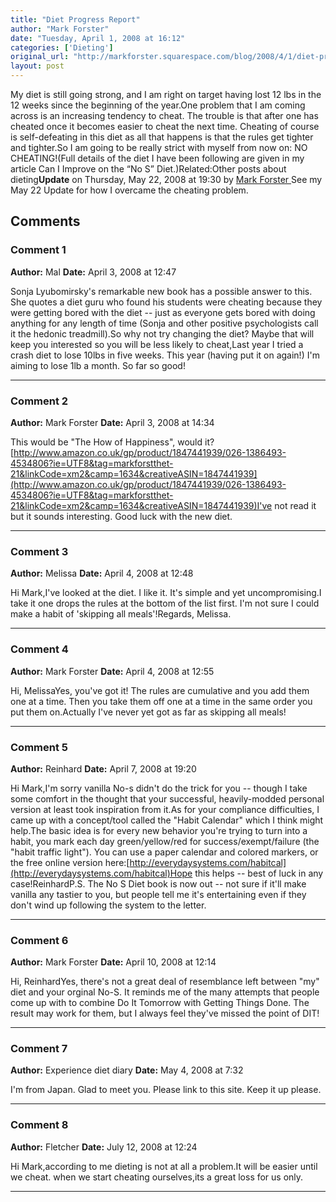 ```yaml
---
title: "Diet Progress Report"
author: "Mark Forster"
date: "Tuesday, April 1, 2008 at 16:12"
categories: ['Dieting']
original_url: "http://markforster.squarespace.com/blog/2008/4/1/diet-progress-report.html"
layout: post
---
```


My diet is still going strong, and I am right on target having lost 12 lbs in the 12 weeks since the beginning of the year.One problem that I am coming across is an increasing tendency to cheat. The trouble is that after one has cheated once it becomes easier to cheat the next time. Cheating of course is self-defeating in this diet as all that happens is that the rules get tighter and tighter.So I am going to be really strict with myself from now on: NO CHEATING!(Full details of the diet I have been following are given in my article Can I Improve on the “No S” Diet.)Related:Other posts about dieting**Update** on Thursday, May 22, 2008 at 19:30 by
[
Mark Forster
](/member/markforster)See my May 22 Update for how I overcame the cheating problem.

## Comments

### Comment 1
**Author:** Mal
**Date:** April 3, 2008 at 12:47

Sonja Lyubomirsky's remarkable new book has a possible answer to this. She quotes a diet guru who found his students were cheating because they were getting bored with the diet -- just as everyone gets bored with doing anything for any length of time (Sonja and other positive psychologists call it the hedonic treadmill).So why not try changing the diet? Maybe that will keep you interested so you will be less likely to cheat,Last year I tried a crash diet to lose 10lbs in five weeks. This year (having put it on again!) I'm aiming to lose 1lb a month. So far so good!

---

### Comment 2
**Author:** Mark Forster
**Date:** April 3, 2008 at 14:34

This would be "The How of Happiness", would it?[http://www.amazon.co.uk/gp/product/1847441939/026-1386493-4534806?ie=UTF8&tag=markforstthet-21&linkCode=xm2&camp=1634&creativeASIN=1847441939](http://www.amazon.co.uk/gp/product/1847441939/026-1386493-4534806?ie=UTF8&tag=markforstthet-21&linkCode=xm2&camp=1634&creativeASIN=1847441939)I've not read it but it sounds interesting. Good luck with the new diet.

---

### Comment 3
**Author:** Melissa
**Date:** April 4, 2008 at 12:48

Hi Mark,I've looked at the diet. I like it. It's simple and yet uncompromising.I take it one drops the rules at the bottom of the list first. I'm not sure I could make a habit of 'skipping all meals'!Regards,
Melissa.

---

### Comment 4
**Author:** Mark Forster
**Date:** April 4, 2008 at 12:55

Hi, MelissaYes, you've got it! The rules are cumulative and you add them one at a time. Then you take them off one at a time in the same order you put them on.Actually I've never yet got as far as skipping all meals!

---

### Comment 5
**Author:** Reinhard
**Date:** April 7, 2008 at 19:20

Hi Mark,I'm sorry vanilla No-s didn't do the trick for you -- though I take some comfort in the thought that your successful, heavily-modded personal version at least took inspiration from it.As for your compliance difficulties, I came up with a concept/tool called the "Habit Calendar" which I think might help.The basic idea is for every new behavior you're trying to turn into a habit, you mark each day green/yellow/red for success/exempt/failure (the "habit traffic light"). You can use a paper calendar and colored markers, or the free online version here:[http://everydaysystems.com/habitcal](http://everydaysystems.com/habitcal)Hope this helps -- best of luck in any case!ReinhardP.S. The No S Diet book is now out -- not sure if it'll make vanilla any tastier to you, but people tell me it's entertaining even if they don't wind up following the system to the letter.

---

### Comment 6
**Author:** Mark Forster
**Date:** April 10, 2008 at 12:14

Hi, ReinhardYes, there's not a great deal of resemblance left between "my" diet and your orginal No-S. It reminds me of the many attempts that people come up with to combine Do It Tomorrow with Getting Things Done. The result may work for them, but I always feel they've missed the point of DIT!

---

### Comment 7
**Author:** Experience diet diary
**Date:** May 4, 2008 at 7:32

I'm from Japan.
Glad to meet you.
Please link to this site.
Keep it up please.

---

### Comment 8
**Author:** Fletcher
**Date:** July 12, 2008 at 12:24

Hi Mark,according to me dieting is not at all a problem.It will be easier until we cheat. when we start cheating ourselves,its a great loss for us only.

---
